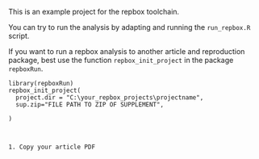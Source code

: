 This is an example project for the repbox toolchain.

You can try to run the analysis by adapting and running the `run_repbox.R` script.

If you want to run a repbox analysis to another article and reproduction package, best use the function `repbox_init_project` in the package `repboxRun`.

```
library(repboxRun)
repbox_init_project(
  project.dir = "C:\your_repbox_projects\projectname",
  sup.zip="FILE PATH TO ZIP OF SUPPLEMENT",
  
)



1. Copy your article PDF 
